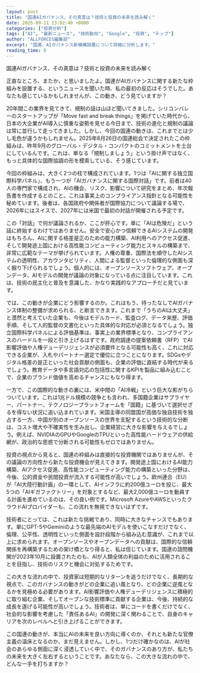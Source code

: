 ```yaml
---
layout: post
title: "国連AIガバナンス、その真意は？技術と投資の未来を読み解く"
date: 2025-09-11 13:02:40 +0000
categories: ["投資分析"]
tags: ["AI", "最新ニュース", "技術動向", "Google", "投資", "チップ"]
author: "ALLFORCES編集部"
excerpt: "国連、AIガバナンス新機構設置について詳細に分析します。"
reading_time: 8
---
```


国連AIガバナンス、その真意は？技術と投資の未来を読み解く

正直なところ、またか、と思いましたよ。国連がAIガバナンスに関する新たな枠組みを設置する、というニュースを聞いた時、私の最初の反応はそうでした。あなたも感じているかもしれませんが、この動き、どう見ていますか？

20年間この業界を見てきて、規制の話は山ほど聞いてきました。シリコンバレーのスタートアップが「Move fast and break things」を掲げていた時代から、日本の大企業がAI導入に慎重な姿勢を見せる今日まで、技術の進化と規制の議論は常に並行して走ってきました。しかし、今回の国連の動きは、これまでとは少し毛色が違うかもしれません。2025年8月26日の国連総会で決定されたこの枠組みは、昨年9月のグローバル・デジタル・コンパクトのコミットメントを土台にしているんです。これは、単なる「規制しましょう」という掛け声ではなく、もっと具体的な国際協調の形を模索している、そう感じています。

今回の枠組みは、大きく2つの柱で構成されています。1つは「AIに関する独立国際科学パネル」、もう一つが「AIガバナンスに関する国際対話」です。前者は40人の専門家で構成され、AIの機会、リスク、影響について研究をまとめ、年次報告書を作成するとのこと。これは事実上のコンプライアンス指針となる可能性を秘めています。後者は、各国政府や関係者が国際協力について議論する場で、2026年にはスイスで、2027年には米国で最初の対話が開催される予定です。

この「対話」で何が議論されるか、ここが肝心です。単に「AIは危険だ」という話に終始するわけではありません。安全で安心かつ信頼できるAIシステムの開発はもちろん、AIに関する格差是正のための能力構築、AI利用へのアクセス促進、そして開発途上国における高性能コンピューティング能力とスキルの構築まで、非常に広範なテーマが挙げられています。人権の尊重、国際法を順守したAIシステムの透明性、アカウンタビリティ、人間による監督といった倫理的な側面も深く掘り下げられるでしょう。個人的には、オープンソースソフトウェア、オープンデータ、AIモデルの開発が議論の対象になっている点に注目しています。これは、技術の民主化と普及を意識した、かなり実践的なアプローチだと見ています。

では、この動きが企業にどう影響するのか。これはもう、待ったなしでAIガバナンス体制の整備が求められる、と断言できます。これまで「うちのAIは大丈夫」と漠然と考えていた企業も、今後はモデルカード、監査ログ、データ来歴、評価手順、そして人的監督の文書化といった具体的な対応が必須となるでしょう。独立国際科学パネルによる評価基準は、事実上の業界標準となり、コンプライアンスのハードルを一段と引き上げるはずです。政府調達の提案依頼書（RFP）でAI影響評価や人権デューデリジェンスが必須要件となる可能性も高く、これに対応できる企業が、入札やパートナー選定で優位に立つことになります。SDGsやデジタル格差の是正といった社会貢献の側面も、企業の評価に直結する時代が来るでしょう。教育データや多言語対応の包括性に関するKPIを製品に組み込むことで、企業のブランド価値を高めるチャンスにもなり得ます。

一方で、この国際的な動きの裏には、米中間の「AI冷戦」という巨大な影がちらついています。これは1兆ドル規模の競争とも言われ、多国籍企業はサプライヤー、パートナー、テクノロジープラットフォームを「国籍」に基づいて選択せざるを得ない状況に追い込まれています。米国主導の同盟国が高価な独自技術を独占する一方、中国が別のオープンソースの世界を支配するという技術的な分断は、コスト増大や不確実性を生み出し、企業経営に大きな影響を与えるでしょう。例えば、NVIDIAのGPUやGoogleのTPUといった高性能ハードウェアの供給網が、政治的な思惑で分断される可能性もゼロではありません。

投資の視点から見ると、国連の枠組みは直接的な投資機関ではありませんが、その議論の方向性から新たな投資機会が見えてきます。開発途上国におけるAI能力構築、AIアクセス促進、高性能コンピューティング能力の構築といった分野は、今後、公的資金や民間投資が流入する可能性が高いでしょう。欧州連合（EU）が「AI大陸行動計画」の一環として、AIインフラに約200億ユーロを投じ、最大5つの「AIギガファクトリー」を対象とするなど、最大2,000億ユーロを動員する計画を進めているのは、その良い例です。Microsoft AzureやAWSといったクラウドAIプロバイダーも、この流れを無視できないはずです。

技術者にとっては、これは新たな挑戦であり、同時に大きなチャンスでもあります。単にGPT-5やGeminiのような最先端のAIモデルを使いこなすだけでなく、倫理、公平性、透明性といった側面を設計段階から組み込む意識が、これまで以上に求められます。オープンソースやオープンデータへの貢献は、国際的な信頼関係を再構築するための架け橋となり得ると、私は信じています。国連の諮問機関が2023年10月に設置されたのも、AIが人類全体の利益のために活用されることを目指し、技術のリスクと機会に対処するためです。

この大きな流れの中で、投資家は短期的なリターンを追うだけでなく、長期的な視点で、このガバナンスの動きがどの企業に追い風となり、どの企業に逆風となるかを見極める必要があります。AI影響評価や人権デューデリジェンスに積極的に取り組む企業、そしてオープンな技術標準に貢献する企業は、今後、持続的な成長を遂げる可能性が高いでしょう。技術者は、単にコードを書くだけでなく、社会的な影響を考慮した「責任あるAI」の開発に深く関わることで、自身のキャリアを次のレベルへと引き上げることができます。

この国連の動きが、本当にAIの未来を良い方向に導くのか、それとも新たな官僚主義の温床となるのか、まだ見えません。しかし、1つだけ確かなのは、AIが社会のあらゆる側面に深く浸透していく中で、そのガバナンスのあり方が、私たちの未来を大きく左右するということです。あなたなら、この大きな流れの中で、どんな一手を打ちますか？

